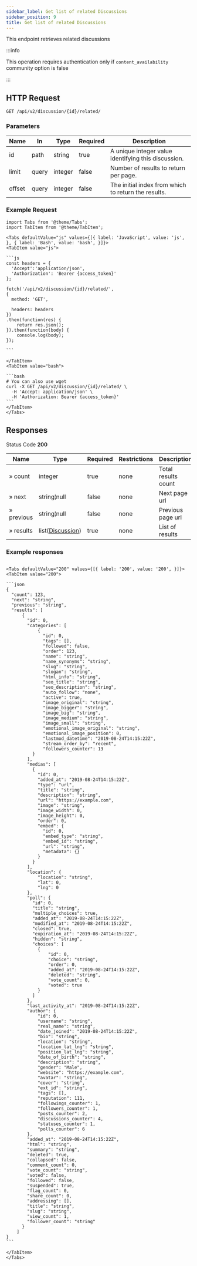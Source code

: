 ```yaml
---
sidebar_label: Get list of related Discussions
sidebar_position: 9
title: Get list of related Discussions
---
```


This endpoint retrieves related discussions

:::info

This operation requires authentication only if `content_availability` community option is false

:::

## HTTP Request

`GET /api/v2/discussion/{id}/related/`

### Parameters

|Name|In|Type|Required|Description|
|---|---|---|---|---|
|id|path|string|true|A unique integer value identifying this discussion.|
|limit|query|integer|false|Number of results to return per page.|
|offset|query|integer|false|The initial index from which to return the results.|

### Example Request

````mdx-code-block
import Tabs from '@theme/Tabs';
import TabItem from '@theme/TabItem';

<Tabs defaultValue="js" values={[{ label: 'JavaScript', value: 'js', }, { label: 'Bash', value: 'bash', }]}>
<TabItem value="js">

```js
const headers = {
  'Accept':'application/json',
  'Authorization': 'Bearer {access_token}'
};

fetch('/api/v2/discussion/{id}/related/',
{
  method: 'GET',

  headers: headers
})
.then(function(res) {
    return res.json();
}).then(function(body) {
    console.log(body);
});

```

</TabItem>
<TabItem value="bash">

```bash
# You can also use wget
curl -X GET /api/v2/discussion/{id}/related/ \
  -H 'Accept: application/json' \
  -H 'Authorization: Bearer {access_token}'
```
</TabItem>
</Tabs>
````

## Responses

Status Code **200**

|Name|Type|Required|Restrictions|Description|
|---|---|---|---|---|
|» count|integer|true|none|Total results count|
|» next|string¦null|false|none|Next page url|
|» previous|string¦null|false|none|Previous page url|
|» results|list([Discussion](../schemas/discussion))|true|none|List of results|

### Example responses


````mdx-code-block

<Tabs defaultValue="200" values={[{ label: '200', value: '200', }]}>
<TabItem value="200">

```json
{
  "count": 123,
  "next": "string",
  "previous": "string",
  "results": [
      {
        "id": 0,
        "categories": [
            {
              "id": 0,
              "tags": [],
              "followed": false,
              "order": 123,
              "name": "string",
              "name_synonyms": "string",
              "slug": "string",
              "slogan": "string",
              "html_info": "string",
              "seo_title": "string",
              "seo_description": "string",
              "auto_follow": "none",
              "active": true,
              "image_original": "string",
              "image_bigger": "string",
              "image_big": "string",
              "image_medium": "string",
              "image_small": "string",
              "emotional_image_original": "string",
              "emotional_image_position": 0,
              "lastmod_datetime": "2019-08-24T14:15:22Z",
              "stream_order_by": "recent",
              "followers_counter": 13
          }
        ],
        "medias": [
          {
            "id": 0,
            "added_at": "2019-08-24T14:15:22Z",
            "type": "url",
            "title": "string",
            "description": "string",
            "url": "https://example.com",
            "image": "string",
            "image_width": 0,
            "image_height": 0,
            "order": 0,
            "embed": {
              "id": 0,
              "embed_type": "string",
              "embed_id": "string",
              "url": "string",
              "metadata": {}
            }
          }
        ],
        "location": {
            "location": "string",
            "lat": 0,
            "lng": 0
        },
        "poll": {
          "id": 0,
          "title": "string",
          "multiple_choices": true,
          "added_at": "2019-08-24T14:15:22Z",
          "modified_at": "2019-08-24T14:15:22Z",
          "closed": true,
          "expiration_at": "2019-08-24T14:15:22Z",
          "hidden": "string",
          "choices": [
            {
                "id": 0,
                "choice": "string",
                "order": 0,
                "added_at": "2019-08-24T14:15:22Z",
                "deleted": "string",
                "vote_count": 0,
                "voted": true
            }
          ]
        },
        "last_activity_at": "2019-08-24T14:15:22Z",
        "author": {
            "id": 0,
            "username": "string",
            "real_name": "string",
            "date_joined": "2019-08-24T14:15:22Z",
            "bio": "string",
            "location": "string",
            "location_lat_lng": "string",
            "position_lat_lng": "string",
            "date_of_birth": "string",
            "description": "string",
            "gender": "Male",
            "website": "https://example.com",
            "avatar": "string",
            "cover": "string",
            "ext_id": "string",
            "tags": [],
            "reputation": 111,
            "followings_counter": 1,
            "followers_counter": 1,
            "posts_counter": 2,
            "discussions_counter": 4,
            "statuses_counter": 1,
            "polls_counter": 6
        },
        "added_at": "2019-08-24T14:15:22Z",
        "html": "string",
        "summary": "string",
        "deleted": true,
        "collapsed": false,
        "comment_count": 0,
        "vote_count": "string",
        "voted": false,
        "followed": false,
        "suspended": true,
        "flag_count": 0,
        "share_count": 0,
        "addressing": [],
        "title": "string",
        "slug": "string",
        "view_count": 1,
        "follower_count": "string"
      }
    ]
}
```

</TabItem>
</Tabs>
````




